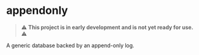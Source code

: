 # appendonly

> ⚠️ **This project is in early development and is not yet ready for use.** ⚠️

A generic database backed by an append-only log.
